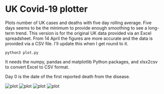 # UK Covid-19 plotter

Plots number of UK cases and deaths with five day rolling average.  Five days
seems to be the minimum to provide enough smoothing to see a long-term trend.
This version is for the original UK data provided via an Excel spreadsheet.
From 14 April the figures are more accurate and the data is provided via
a CSV file.  I'll update this when I get round to it.

```python3 plot.py```

It needs the numpy, pandas and matplotlib Python packages, and xlsx2csv to convert Excel to CSV format.

Day 0 is the date of the first reported death from the disease.

![plot](images/avecases.png)
![plot](images/avedeaths.png)
![plot](images/cases.png)
![plot](images/deaths.png)

